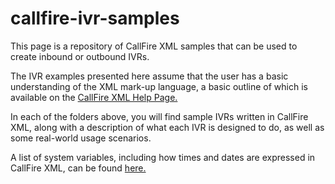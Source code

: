 callfire-ivr-samples
====================

This page is a repository of CallFire XML samples that can be used to create inbound or outbound IVRs.

The IVR examples presented here assume that the user has a basic understanding of the XML mark-up language, a basic outline of which is available on the <a href="https://www.callfire.com/help/docs/callfire-xml">CallFire XML Help Page.</a>

In each of the folders above, you will find sample IVRs written in CallFire XML, along with a description of what each IVR is designed to do, as well as some real-world usage scenarios.

A list of system variables, including how times and dates are expressed in CallFire XML, can be found <a href="https://www.callfire.com/help/docs/callfire-xml/system-variables">here.</a>
